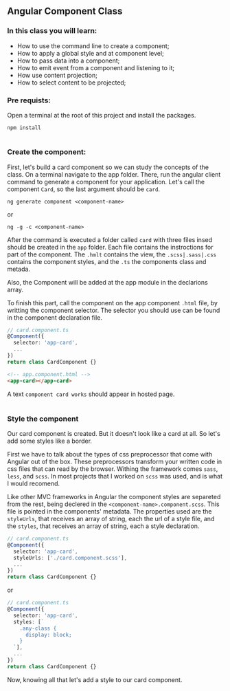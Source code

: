 ## Angular Component Class

### In this class you will learn:

* How to use the command line to create a component;
* How to apply a global style and at component level;
* How to pass data into a component;
* How to emit event from a component and listening to it;
* How use content projection;
* How to select content to be projected;

### Pre requists:

Open a terminal at the root of this project and install the packages.

```
npm install
```
#

### Create the component:

First, let's build a card component so we can study the concepts of the class. On a terminal navigate to the app folder. There, run the angular client command to generate a component for your application. Let's call the component `Card`, so the last argument should be `card`. 

```
ng generate component <component-name>
```

or

```
ng -g -c <component-name>
```

After the command is executed a folder called `card` with three files insed should be created in the `app` folder. Each file contains the instroctions for part of the component. The `.hmlt` contains the view, the `.scss|.sass|.css` contains the component styles, and the `.ts` the components class and metada.

Also, the Component will be added at the app module in the declarions array.

To finish this part, call the component on the app component `.html` file, by writting the component selector. The selector you should use can be found in the component declaration file.

```ts
// card.component.ts
@Component({
  selector: 'app-card',
  ...
})
return class CardComponent {}
```

```html
<!-- app.component.html -->
<app-card></app-card>
```

A text `component card works` should appear in hosted page.
#
### Style the component

Our card component is created. But it doesn't look like a card at all. So let's add some styles like a border.

First we have to talk about the types of css preprocessor that come with Angular out of the box. These preprocessors transform your written code in css files that can read by the browser. Withing the framework comes `sass`, `less`, and `scss`. In most projects that I worked on `scss` was used, and is what I would recomend.

Like other MVC frameworks in Angular the component styles are separeted from the rest, being declered in the `<component-name>.component.scss`. This file is pointed in the components' metadata. The properties used are the `styleUrls`, that receives an array of string, each the url of a style file, and the `styles`, that receives an array of string, each a style declaration.

```ts
// card.component.ts
@Component({
  selector: 'app-card',
  styleUrls: ['./card.component.scss'],
  ...
})
return class CardComponent {}
```

or

```ts
// card.component.ts
@Component({
  selector: 'app-card',
  styles: [`
    .any-class {
      display: block;
    }
  `],
  ...
})
return class CardComponent {}
```

Now, knowing all that let's add a style to our card component.
